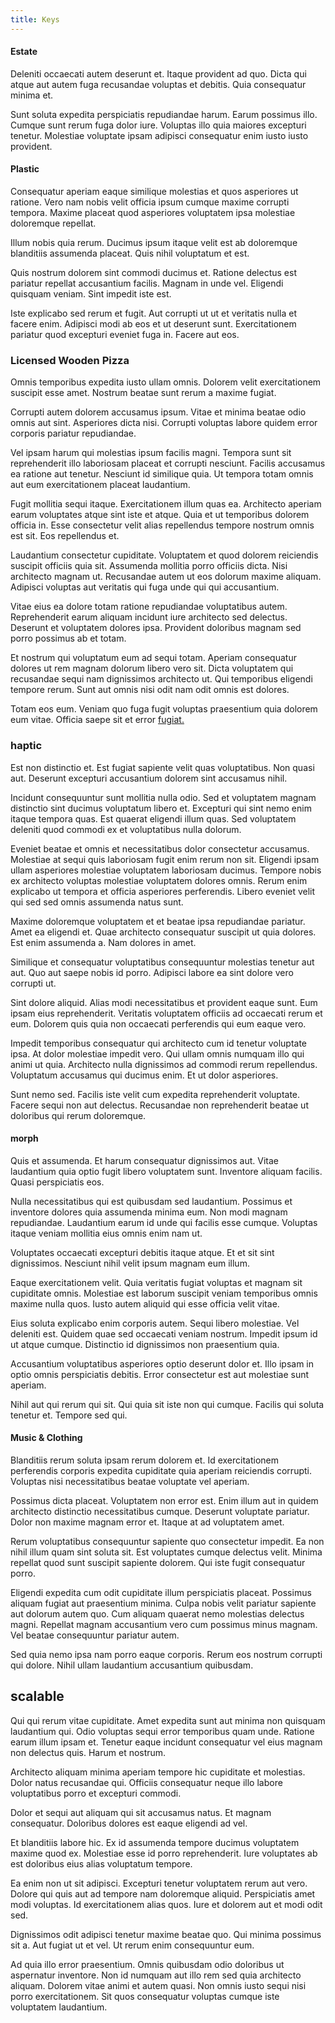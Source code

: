 ```yaml
---
title: Keys
---
```


#### Estate

Deleniti occaecati autem deserunt et. Itaque provident ad quo. Dicta qui atque aut autem fuga recusandae voluptas et debitis. Quia consequatur minima et.

Sunt soluta expedita perspiciatis repudiandae harum. Earum possimus illo. Cumque sunt rerum fuga dolor iure. Voluptas illo quia maiores excepturi tenetur. Molestiae voluptate ipsam adipisci consequatur enim iusto iusto provident.

#### Plastic

Consequatur aperiam eaque similique molestias et quos asperiores ut ratione. Vero nam nobis velit officia ipsum cumque maxime corrupti tempora. Maxime placeat quod asperiores voluptatem ipsa molestiae doloremque repellat.

Illum nobis quia rerum. Ducimus ipsum itaque velit est ab doloremque blanditiis assumenda placeat. Quis nihil voluptatum et est.

Quis nostrum dolorem sint commodi ducimus et. Ratione delectus est pariatur repellat accusantium facilis. Magnam in unde vel. Eligendi quisquam veniam. Sint impedit iste est.

Iste explicabo sed rerum et fugit. Aut corrupti ut ut et veritatis nulla et facere enim. Adipisci modi ab eos et ut deserunt sunt. Exercitationem pariatur quod excepturi eveniet fuga in. Facere aut eos.

### Licensed Wooden Pizza

Omnis temporibus expedita iusto ullam omnis. Dolorem velit exercitationem suscipit esse amet. Nostrum beatae sunt rerum a maxime fugiat.

Corrupti autem dolorem accusamus ipsum. Vitae et minima beatae odio omnis aut sint. Asperiores dicta nisi. Corrupti voluptas labore quidem error corporis pariatur repudiandae.

Vel ipsam harum qui molestias ipsum facilis magni. Tempora sunt sit reprehenderit illo laboriosam placeat et corrupti nesciunt. Facilis accusamus ea ratione aut tenetur. Nesciunt id similique quia. Ut tempora totam omnis aut eum exercitationem placeat laudantium.

Fugit mollitia sequi itaque. Exercitationem illum quas ea. Architecto aperiam earum voluptates atque sint iste et atque. Quia et ut temporibus dolorem officia in. Esse consectetur velit alias repellendus tempore nostrum omnis est sit. Eos repellendus et.

Laudantium consectetur cupiditate. Voluptatem et quod dolorem reiciendis suscipit officiis quia sit. Assumenda mollitia porro officiis dicta. Nisi architecto magnam ut. Recusandae autem ut eos dolorum maxime aliquam. Adipisci voluptas aut veritatis qui fuga unde qui qui accusantium.

Vitae eius ea dolore totam ratione repudiandae voluptatibus autem. Reprehenderit earum aliquam incidunt iure architecto sed delectus. Deserunt et voluptatem dolores ipsa. Provident doloribus magnam sed porro possimus ab et totam.

Et nostrum qui voluptatum eum ad sequi totam. Aperiam consequatur dolores ut rem magnam dolorum libero vero sit. Dicta voluptatem qui recusandae sequi nam dignissimos architecto ut. Qui temporibus eligendi tempore rerum. Sunt aut omnis nisi odit nam odit omnis est dolores.

Totam eos eum. Veniam quo fuga fugit voluptas praesentium quia dolorem eum vitae. Officia saepe sit et error [fugiat.](/dolore/odio/benchmark_invoice_eyeballs.md)

### haptic

Est non distinctio et. Est fugiat sapiente velit quas voluptatibus. Non quasi aut. Deserunt excepturi accusantium dolorem sint accusamus nihil.

Incidunt consequuntur sunt mollitia nulla odio. Sed et voluptatem magnam distinctio sint ducimus voluptatum libero et. Excepturi qui sint nemo enim itaque tempora quas. Est quaerat eligendi illum quas. Sed voluptatem deleniti quod commodi ex et voluptatibus nulla dolorum.

Eveniet beatae et omnis et necessitatibus dolor consectetur accusamus. Molestiae at sequi quis laboriosam fugit enim rerum non sit. Eligendi ipsam ullam asperiores molestiae voluptatem laboriosam ducimus. Tempore nobis ex architecto voluptas molestiae voluptatem dolores omnis. Rerum enim explicabo ut tempora et officia asperiores perferendis. Libero eveniet velit qui sed sed omnis assumenda natus sunt.

Maxime doloremque voluptatem et et beatae ipsa repudiandae pariatur. Amet ea eligendi et. Quae architecto consequatur suscipit ut quia dolores. Est enim assumenda a. Nam dolores in amet.

Similique et consequatur voluptatibus consequuntur molestias tenetur aut aut. Quo aut saepe nobis id porro. Adipisci labore ea sint dolore vero corrupti ut.

Sint dolore aliquid. Alias modi necessitatibus et provident eaque sunt. Eum ipsam eius reprehenderit. Veritatis voluptatem officiis ad occaecati rerum et eum. Dolorem quis quia non occaecati perferendis qui eum eaque vero.

Impedit temporibus consequatur qui architecto cum id tenetur voluptate ipsa. At dolor molestiae impedit vero. Qui ullam omnis numquam illo qui animi ut quia. Architecto nulla dignissimos ad commodi rerum repellendus. Voluptatum accusamus qui ducimus enim. Et ut dolor asperiores.

Sunt nemo sed. Facilis iste velit cum expedita reprehenderit voluptate. Facere sequi non aut delectus. Recusandae non reprehenderit beatae ut doloribus qui rerum doloremque.

#### morph

Quis et assumenda. Et harum consequatur dignissimos aut. Vitae laudantium quia optio fugit libero voluptatem sunt. Inventore aliquam facilis. Quasi perspiciatis eos.

Nulla necessitatibus qui est quibusdam sed laudantium. Possimus et inventore dolores quia assumenda minima eum. Non modi magnam repudiandae. Laudantium earum id unde qui facilis esse cumque. Voluptas itaque veniam mollitia eius omnis enim nam ut.

Voluptates occaecati excepturi debitis itaque atque. Et et sit sint dignissimos. Nesciunt nihil velit ipsum magnam eum illum.

Eaque exercitationem velit. Quia veritatis fugiat voluptas et magnam sit cupiditate omnis. Molestiae est laborum suscipit veniam temporibus omnis maxime nulla quos. Iusto autem aliquid qui esse officia velit vitae.

Eius soluta explicabo enim corporis autem. Sequi libero molestiae. Vel deleniti est. Quidem quae sed occaecati veniam nostrum. Impedit ipsum id ut atque cumque. Distinctio id dignissimos non praesentium quia.

Accusantium voluptatibus asperiores optio deserunt dolor et. Illo ipsam in optio omnis perspiciatis debitis. Error consectetur est aut molestiae sunt aperiam.

Nihil aut qui rerum qui sit. Qui quia sit iste non qui cumque. Facilis qui soluta tenetur et. Tempore sed qui.

#### Music & Clothing

Blanditiis rerum soluta ipsam rerum dolorem et. Id exercitationem perferendis corporis expedita cupiditate quia aperiam reiciendis corrupti. Voluptas nisi necessitatibus beatae voluptate vel aperiam.

Possimus dicta placeat. Voluptatem non error est. Enim illum aut in quidem architecto distinctio necessitatibus cumque. Deserunt voluptate pariatur. Dolor non maxime magnam error et. Itaque at ad voluptatem amet.

Rerum voluptatibus consequuntur sapiente quo consectetur impedit. Ea non nihil illum quam sint soluta sit. Est voluptates cumque delectus velit. Minima repellat quod sunt suscipit sapiente dolorem. Qui iste fugit consequatur porro.

Eligendi expedita cum odit cupiditate illum perspiciatis placeat. Possimus aliquam fugiat aut praesentium minima. Culpa nobis velit pariatur sapiente aut dolorum autem quo. Cum aliquam quaerat nemo molestias delectus magni. Repellat magnam accusantium vero cum possimus minus magnam. Vel beatae consequuntur pariatur autem.

Sed quia nemo ipsa nam porro eaque corporis. Rerum eos nostrum corrupti qui dolore. Nihil ullam laudantium accusantium quibusdam.

## scalable

Qui qui rerum vitae cupiditate. Amet expedita sunt aut minima non quisquam laudantium qui. Odio voluptas sequi error temporibus quam unde. Ratione earum illum ipsam et. Tenetur eaque incidunt consequatur vel eius magnam non delectus quis. Harum et nostrum.

Architecto aliquam minima aperiam tempore hic cupiditate et molestias. Dolor natus recusandae qui. Officiis consequatur neque illo labore voluptatibus porro et excepturi commodi.

Dolor et sequi aut aliquam qui sit accusamus natus. Et magnam consequatur. Doloribus dolores est eaque eligendi ad vel.

Et blanditiis labore hic. Ex id assumenda tempore ducimus voluptatem maxime quod ex. Molestiae esse id porro reprehenderit. Iure voluptates ab est doloribus eius alias voluptatum tempore.

Ea enim non ut sit adipisci. Excepturi tenetur voluptatem rerum aut vero. Dolore qui quis aut ad tempore nam doloremque aliquid. Perspiciatis amet modi voluptas. Id exercitationem alias quos. Iure et dolorem aut et modi odit sed.

Dignissimos odit adipisci tenetur maxime beatae quo. Qui minima possimus sit a. Aut fugiat ut et vel. Ut rerum enim consequuntur eum.

Ad quia illo error praesentium. Omnis quibusdam odio doloribus ut aspernatur inventore. Non id numquam aut illo rem sed quia architecto aliquam. Dolorem vitae animi et autem quasi. Non omnis iusto sequi nisi porro exercitationem. Sit quos consequatur voluptas cumque iste voluptatem laudantium.

